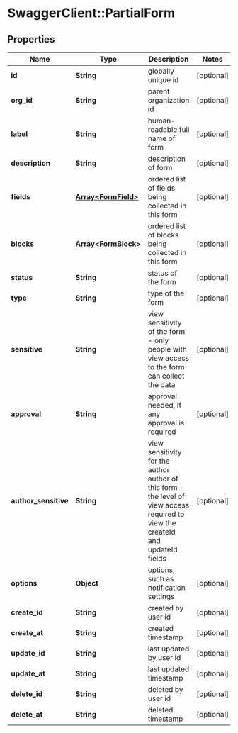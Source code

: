 # SwaggerClient::PartialForm

## Properties
Name | Type | Description | Notes
------------ | ------------- | ------------- | -------------
**id** | **String** | globally unique id | [optional] 
**org_id** | **String** | parent organization id | [optional] 
**label** | **String** | human-readable full name of form | [optional] 
**description** | **String** | description of form | [optional] 
**fields** | [**Array&lt;FormField&gt;**](FormField.md) | ordered list of fields being collected in this form | [optional] 
**blocks** | [**Array&lt;FormBlock&gt;**](FormBlock.md) | ordered list of blocks being collected in this form | [optional] 
**status** | **String** | status of the form | [optional] 
**type** | **String** | type of the form | [optional] 
**sensitive** | **String** | view sensitivity of the form - only people with view access to the form can collect the data | [optional] 
**approval** | **String** | approval needed, if any approval is required | [optional] 
**author_sensitive** | **String** | view sensitivity for the author author of this form - the level of view access required to view the createId and updateId fields | [optional] 
**options** | **Object** | options, such as notification settings | [optional] 
**create_id** | **String** | created by user id | [optional] 
**create_at** | **String** | created timestamp | [optional] 
**update_id** | **String** | last updated by user id | [optional] 
**update_at** | **String** | last updated timestamp | [optional] 
**delete_id** | **String** | deleted by user id | [optional] 
**delete_at** | **String** | deleted timestamp | [optional] 


